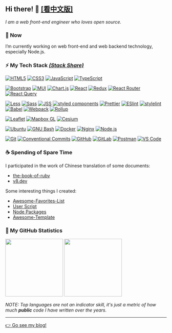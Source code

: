 ## Hi there! 👋 [[看中文版]](./README.zh-CN.md)

_I am a web front-end engineer who loves open source._

### 🔭 Now

I’m currently working on web front-end and web backend technology, especially Node.js.

### ⚡ My Tech Stack [_(Stack Share)_](https://stackshare.io/wang1212/my-stack)

[![HTML5](https://img.shields.io/badge/-HTML5-E34F26?style=flat-square&logo=html5&logoColor=ffffff)](https://developer.mozilla.org/en-US/docs/Glossary/HTML5)
[![CSS3](https://img.shields.io/badge/-CSS3-1572B6?style=flat-square&logo=css3&logoColor=ffffff)](https://developer.mozilla.org/en-US/docs/Web/CSS)
[![JavaScript](https://img.shields.io/badge/-JavaScript-F7DF1E?style=flat-square&logo=javascript&logoColor=ffffff)](https://developer.mozilla.org/en-US/docs/Web/JavaScript)
[![TypeScript](https://img.shields.io/badge/-TypeScript-3178C6?style=flat-square&logo=typescript&logoColor=ffffff)](https://www.typescriptlang.org/)

[![Bootstrap](https://img.shields.io/badge/-Bootstrap-7952B3?style=flat-square&logo=bootstrap&logoColor=ffffff)](https://getbootstrap.com/)
[![MUI](https://img.shields.io/badge/-MUI-007FFF?style=flat-square&logo=mui&logoColor=ffffff)](https://mui.com/)
[![Chart.js](https://img.shields.io/badge/-Chart.js-FF6384?style=flat-square&logo=Chart.js&logoColor=ffffff)](https://www.chartjs.org/)
[![React](https://img.shields.io/badge/-React-20232A?style=flat-square&logo=react)](https://reactjs.org/)
[![Redux](https://img.shields.io/badge/-Redux-764ABC?style=flat-square&logo=redux)](https://redux.js.org/)
[![React Router](https://img.shields.io/badge/-React_Router-121212?style=flat-square&logo=react-router)](https://reactrouter.com/)
[![React Query](https://img.shields.io/badge/-React_Query-EEEEEE?style=flat-square&logo=react-query)](https://react-query.tanstack.com/)

<!-- ![Vue.js](https://img.shields.io/badge/-Vue.js-%232c3e50?style=flat-square&logo=vuedotjs) -->

[![Less](https://img.shields.io/badge/-Less-1D365D?style=flat-square&logo=less&logoColor=ffffff)](https://lesscss.org/)
[![Sass](https://img.shields.io/badge/-Sass-CC6699?style=flat-square&logo=sass&logoColor=ffffff)](https://sass-lang.com/)
[![JSS](https://img.shields.io/badge/-JSS-F7DF1E?style=flat-square&logo=jss&logoColor=000000)](https://cssinjs.org/)
[![styled components](https://img.shields.io/badge/-styled_components-DB7093?style=flat-square&logo=styled-components&logoColor=ffffff)](https://styled-components.com/)
[![Prettier](https://img.shields.io/badge/-Prettier-1A2B34?style=flat-square&logo=prettier)](https://prettier.io/)
[![ESlint](https://img.shields.io/badge/-ESLint-4B32C3?style=flat-square&logo=eslint)](https://eslint.org/)
[![stylelint](https://img.shields.io/badge/-stylelint-263238?style=flat-square&logo=stylelint)](https://stylelint.io/)
[![Babel](https://img.shields.io/badge/-Babel-3B3C38?style=flat-square&logo=babel)](https://babeljs.io/)
[![Webpack](https://img.shields.io/badge/-Webpack-2B3A42?style=flat-square&logo=webpack)](https://webpack.js.org/)
[![Rollup](https://img.shields.io/badge/-Rollup-EC4A3F?style=flat-square&logo=rollupdotjs&logoColor=ffffff)](https://rollupjs.org/)

[![Leaflet](https://img.shields.io/badge/-Leaflet-199900?style=flat-square&logo=leaflet&logoColor=ffffff)](https://leafletjs.com/)
[![Mapbox GL](https://img.shields.io/badge/-Mapbox_GL-000000?style=flat-square&logo=mapbox&logoColor=ffffff)](https://www.mapbox.com/mapbox-gljs)
[![Cesium](https://img.shields.io/badge/-Cesium-0F6269?style=flat-square&logo=cesium)](https://cesium.com/)

<!-- ![Stylus](https://img.shields.io/badge/-Stylus-%23333333?style=flat-square&logo=stylus) -->
<!-- ![TailwindCss](https://img.shields.io/badge/-TailwindCss-%231a202c?style=flat-square&logo=tailwind-css) -->
<!-- ![Windicss](https://img.shields.io/badge/-WindiCss-%23000000?style=flat-square&logo=tailwind-css&&logoColor=48B0F1) -->
<!-- ![Vite](https://img.shields.io/badge/-Vite-%23646CFF?style=flat-square&logo=vite&logoColor=ffffff) -->
<!-- ![Netlify](https://img.shields.io/badge/-Netlify-%2300C7B7?style=flat-square&logo=netlify&logoColor=ffffff) -->

[![Ubuntu](https://img.shields.io/badge/-Ubuntu-E95420?style=flat-square&logo=ubuntu&logoColor=ffffff)](https://ubuntu.com/)
[![GNU Bash](https://img.shields.io/badge/-GNU_Bash-2D3A3E?style=flat-square&logo=gnu-bash)](https://www.gnu.org/software/bash/)
[![Docker](https://img.shields.io/badge/-Docker-2496ED?style=flat-square&logo=docker&logoColor=ffffff)](https://www.docker.com/)
[![Nginx](https://img.shields.io/badge/-Nginx-009639?style=flat-square&logo=nginx&logoColor=ffffff)](https://nginx.org/)
[![Node.js](https://img.shields.io/badge/-Node.js-333333?style=flat-square&logo=node.js)](https://nodejs.dev/)

[![Git](https://img.shields.io/badge/-Git-F05032?style=flat-square&logo=git&logoColor=ffffff)](https://git-scm.com/)
[![Conventional Commits](https://img.shields.io/badge/-Conventional_Commits-FE5196?style=flat-square&logo=Conventional-Commits&logoColor=ffffff)](https://www.conventionalcommits.org/)
[![GitHub](https://img.shields.io/badge/-GitHub-2D333B?style=flat-square&logo=github)](https://github.com/)
[![GitLab](https://img.shields.io/badge/-GitLab-FCA121?style=flat-square&logo=gitlab)](https://about.gitlab.com/)
[![Postman](https://img.shields.io/badge/-Postman-FF6C37?style=flat-square&logo=postman&logoColor=ffffff)](https://www.postman.com/)
[![VS Code](https://img.shields.io/badge/-VSCode-007ACC?style=flat-square&logo=visual-studio-code)](https://code.visualstudio.com/)

### ☕ Spending of Spare Time

I participated in the work of Chinese translation of some documents:

- [the-book-of-ruby](https://wang1212.github.io/the-book-of-ruby/)
- [v8.dev](https://v8.js.cn/)

Some interesting things I created:

- [Awesome-Favorites-List](https://github.com/wang1212/awesome-favorites-list)
- [User Script](https://github.com/wang1212/user-script)
- [Node Packages](https://www.npmjs.com/~wang1212)
- [Awesome-Template](https://github.com/wang1212/awesome-template)

### 🍺 My GitHub Statistics

<p>
  <img height="180rem" src="https://github-readme-stats.vercel.app/api?username=wang1212&show_icons=true" />
  <img height="180rem" src="https://github-readme-stats.vercel.app/api/top-langs/?layout=compact&username=wang1212&exclude_repo=wang1212.github.io&langs_count=10&hide=html,ejs" />

_NOTE: Top languages are not an indicator skill, it's just a metric of how much **public** code I have written over the years._

</p>

---

[:point_right: Go see my blog!](https://wang1212.github.io/)
